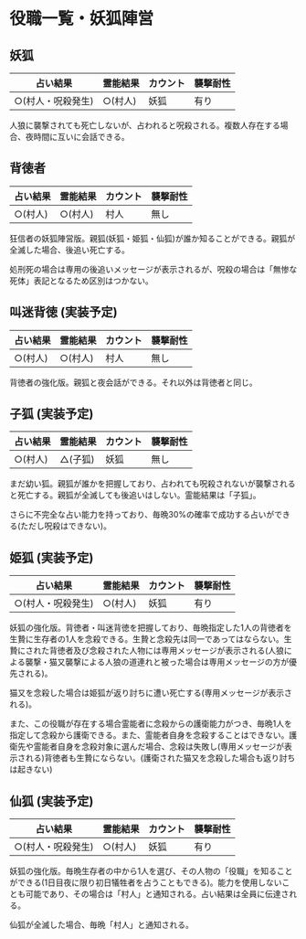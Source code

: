 # 役職一覧・妖狐陣営



## 妖狐

|占い結果|霊能結果|カウント|襲撃耐性|
|-------|-------|-------|-------|
|○(村人・呪殺発生)|○(村人)|妖狐|有り|

人狼に襲撃されても死亡しないが、占われると呪殺される。複数人存在する場合、夜時間に互いに会話できる。


## 背徳者

|占い結果|霊能結果|カウント|襲撃耐性|
|-------|-------|-------|-------|
|○(村人)|○(村人)|村人|無し|

狂信者の妖狐陣営版。親狐(妖狐・姫狐・仙狐)が誰か知ることができる。親狐が全滅した場合、後追い死亡する。

処刑死の場合は専用の後追いメッセージが表示されるが、呪殺の場合は「無惨な死体」表記となるため区別はつかない。


## 叫迷背徳 (実装予定)

|占い結果|霊能結果|カウント|襲撃耐性|
|-------|-------|-------|-------|
|○(村人)|○(村人)|村人|無し|

背徳者の強化版。親狐と夜会話ができる。それ以外は背徳者と同じ。


## 子狐 (実装予定)

|占い結果|霊能結果|カウント|襲撃耐性|
|-------|-------|-------|-------|
|○(村人)|△(子狐)|妖狐|無し|

まだ幼い狐。親狐が誰かを把握しており、占われても呪殺されないが襲撃されると死亡する。親狐が全滅しても後追いはしない。霊能結果は「子狐」。

さらに不完全な占い能力を持っており、毎晩30%の確率で成功する占いができる(ただし呪殺はできない)。


## 姫狐 (実装予定)

|占い結果|霊能結果|カウント|襲撃耐性|
|-------|-------|-------|-------|
|○(村人・呪殺発生)|○(村人)|妖狐|有り|

妖狐の強化版。背徳者・叫迷背徳を把握しており、毎晩指定した1人の背徳者を生贄に生存者の1人を念殺できる。生贄と念殺先は同一であってはならない。生贄にされた背徳者及び念殺された人物には専用メッセージが表示される(人狼による襲撃・猫又襲撃による人狼の道連れと被った場合は専用メッセージの方が優先される)。

猫又を念殺した場合は姫狐が返り討ちに遭い死亡する(専用メッセージが表示される)。

また、この役職が存在する場合霊能者に念殺からの護衛能力がつき、毎晩1人を指定して念殺から護衛できる。また、霊能者自身を念殺することはできない。護衛先や霊能者自身を念殺対象に選んだ場合、念殺は失敗し(専用メッセージが表示される)背徳者も生贄にならない。(護衛された猫又を念殺した場合も返り討ちは起きない)


## 仙狐 (実装予定)

|占い結果|霊能結果|カウント|襲撃耐性|
|-------|-------|-------|-------|
|○(村人・呪殺発生)|○(村人)|妖狐|有り|

妖狐の強化版。毎晩生存者の中から1人を選び、その人物の「役職」を知ることができる(1日目夜に限り初日犠牲者を占うこともできる)。能力を使用しないことも可能であり、その場合は「村人」と通知される。占い結果は全員に伝達される。

仙狐が全滅した場合、毎晩「村人」と通知される。
